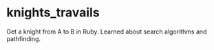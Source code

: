 # knights_travails
Get a knight from A to B in Ruby. Learned about search algorithms and pathfinding.
